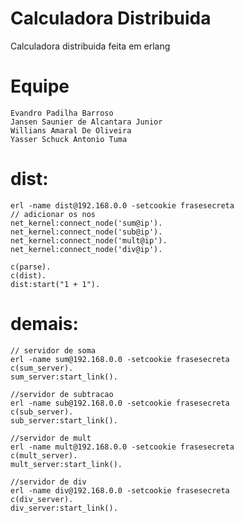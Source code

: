 # Calculadora Distribuida

Calculadora distribuida feita em erlang

# Equipe

    Evandro Padilha Barroso
    Jansen Saunier de Alcantara Junior
    Willians Amaral De Oliveira
    Yasser Schuck Antonio Tuma

# dist:

    erl -name dist@192.168.0.0 -setcookie frasesecreta
    // adicionar os nos
    net_kernel:connect_node('sum@ip').
    net_kernel:connect_node('sub@ip').
    net_kernel:connect_node('mult@ip').
    net_kernel:connect_node('div@ip').

    c(parse).
    c(dist).
    dist:start("1 + 1").

# demais:

    // servidor de soma
    erl -name sum@192.168.0.0 -setcookie frasesecreta
    c(sum_server).
    sum_server:start_link().

    //servidor de subtracao
    erl -name sub@192.168.0.0 -setcookie frasesecreta
    c(sub_server).
    sub_server:start_link().

    //servidor de mult
    erl -name mult@192.168.0.0 -setcookie frasesecreta
    c(mult_server).
    mult_server:start_link().

    //servidor de div
    erl -name div@192.168.0.0 -setcookie frasesecreta
    c(div_server).
    div_server:start_link().
